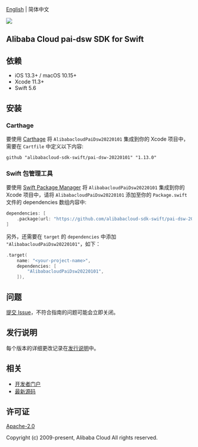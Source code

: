 [English](README.md) | 简体中文

![](https://aliyunsdk-pages.alicdn.com/icons/AlibabaCloud.svg)

## Alibaba Cloud pai-dsw SDK for Swift

## 依赖

- iOS 13.3+ / macOS 10.15+
- Xcode 11.3+
- Swift 5.6

## 安装

### Carthage

要使用 [Carthage](https://github.com/Carthage/Carthage) 将 `AlibabacloudPaiDsw20220101` 集成到你的 Xcode 项目中，需要在 `Cartfile` 中定义以下内容:

```ogdl
github "alibabacloud-sdk-swift/pai-dsw-20220101" "1.13.0"
```

### Swift 包管理工具

要使用 [Swift Package Manager](https://swift.org/package-manager/) 将 `AlibabacloudPaiDsw20220101` 集成到你的 Xcode 项目中，请将 `AlibabacloudPaiDsw20220101` 添加至你的 `Package.swift` 文件的 dependencies 数组内容中:

```swift
dependencies: [
    .package(url: "https://github.com/alibabacloud-sdk-swift/pai-dsw-20220101.git", from: "1.13.0")
]
```

另外，还需要在 `target` 的 `dependencies` 中添加 `"AlibabacloudPaiDsw20220101"`，如下：

```swift
.target(
    name: "<your-project-name>",
    dependencies: [
        "AlibabacloudPaiDsw20220101",
    ]),
```

## 问题

[提交 Issue](https://github.com/alibabacloud-sdk-swift/pai-dsw-20220101/issues/new)，不符合指南的问题可能会立即关闭。

## 发行说明

每个版本的详细更改记录在[发行说明](./ChangeLog.txt)中。

## 相关

* [开发者门户](https://next.api.aliyun.com/home)
* [最新源码](https://github.com/alibabacloud-sdk-swift/pai-dsw-20220101)

## 许可证

[Apache-2.0](http://www.apache.org/licenses/LICENSE-2.0)

Copyright (c) 2009-present, Alibaba Cloud All rights reserved.
